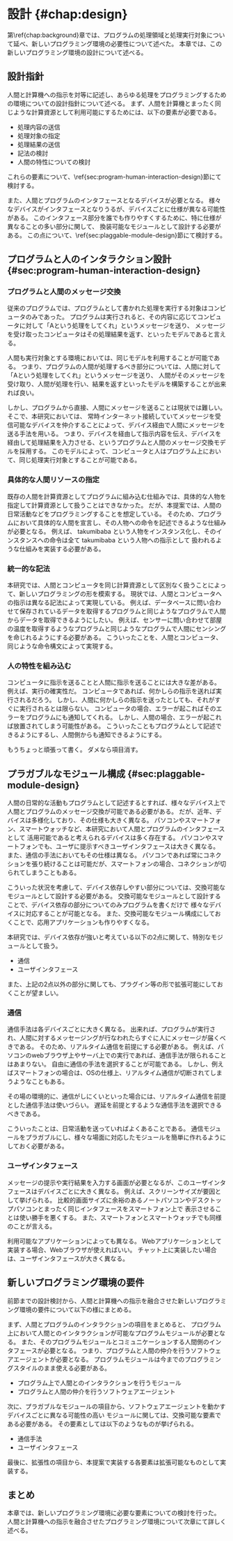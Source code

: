 # 設計 {#chap:design}

第\ref{chap:background}章では、プログラムの処理領域と処理実行対象について延べ、新しいプログラミング環境の必要性について述べた。
本章では、この新しいプログラミング環境の設計について述べる。

<!-- 本章では、前章におけるヒューマンコンピュテーションやクラウドソーシングの研究動向を踏まえ、
人とプログラムとの新しいインタラクションを実現するためのプログラミング環境の要件を定義し、考察を行う。 -->

<!-- 思想について -->
<!-- 人間と計算機をうまく使うことであらゆる処理や手順・行動をプログラムするための方法について述べる -->

## 設計指針

<!--  
- 新しいプログラミング環境の設計に際して、指針を立てる
- 人間と計算機を処理実行対象とした時のあらゆる処理をプログラムで記述する際に必要と考えたものは以下
  - 明示的に人間をプログラム上で表現する
  - 人間と計算機への指示は同じように記述される
- 人間とプログラムのインタフェースを作りやすくする
  - デバイスが仲介することになる
  - そのデバイスごとに仕様が異なる
  - 各要素をモジュール化、換装可能にしておく必要がある。
- 以下の節にて、設計要素について詳しく述べる

-->

人間と計算機への指示を対等に記述し、あらゆる処理をプログラミングするための環境についての設計指針について述べる。
まず、人間を計算機とまったく同じような計算資源として利用可能にするためには、以下の要素が必要である。

- 処理内容の送信
- 処理対象の指定
- 処理結果の送信
- 記法の検討
- 人間の特性についての検討

これらの要素について、\ref{sec:program-human-interaction-design}節にて検討する。

また、人間とプログラムのインタフェースとなるデバイスが必要となる。
様々なデバイスがインタフェースとなりうるが、デバイスごとに仕様が異なる可能性がある。
このインタフェース部分を誰でも作りやすくするために、特に仕様が異なることの多い部分に関して、
換装可能なモジュールとして設計する必要がある。
この点について、\ref{sec:plaggable-module-design}節にて検討する。

## プログラムと人のインタラクション設計 {#sec:program-human-interaction-design}

### プログラムと人間のメッセージ交換

従来のプログラムでは、プログラムとして書かれた処理を実行する対象はコンピュータのみであった。
プログラムは実行されると、その内容に応じてコンピュータに対して「Aという処理をしてくれ」というメッセージを送り、
メッセージを受け取ったコンピュータはその処理結果を返す、といったモデルであると言える。

人間も実行対象とする環境においては、同じモデルを利用することが可能である。
つまり、プログラムの人間が処理するべき部分については、人間に対して「Aという処理をしてくれ」というメッセージを送り、
人間がそのメッセージを受け取り、人間が処理を行い、結果を返すといったモデルを構築することが出来れば良い。

しかし、プログラムから直接、人間にメッセージを送ることは現状では難しい。
そこで、本研究においては、 常時インターネット接続していてメッセージを受信可能なデバイスを仲介することによって、デバイス経由で人間にメッセージを送る手法を用いる。
つまり、デバイスを経由して指示内容を伝え、デバイスを経由して処理結果を入力させる、というプログラムと人間のメッセージ交換モデルを採用する。
このモデルによって、コンピュータと人はプログラム上において、同じ処理実行対象とすることが可能である。

### 具体的な人間リソースの指定

既存の人間を計算資源としてプログラムに組み込む仕組みでは、具体的な人物を指定して計算資源として扱うことはできなかった。
だが、本提案では、人間の日常活動などをプログラミングすることを想定している。
そのため、プログラムにおいて具体的な人間を宣言し、その人物への命令を記述できるような仕組みが必要となる。
例えば、 takumibaba という人物をインスタンス化し、そのインスタンスへの命令は全て takumibaba という人物への指示として
扱われるような仕組みを実装する必要がある。

### 統一的な記法

本研究では、人間とコンピュータを同じ計算資源として区別なく扱うことによって、新しいプログラミングの形を模索する。
現状では、人間とコンピュータへの指示は異なる記法によって実現している。
例えば、データベースに問い合わせて保存されているデータを取得するプログラムと同じようなプログラムで人間からデータを取得できるようにしたい。
例えば、センサーに問い合わせて部屋の温度を取得するようなプログラムと同じようなプログラムで人間にセンシングを命じれるようにする必要がある。
こういったことを、人間とコンピュータ、同じような命令構文によって実現する。

<!--
  - 人間とコンピュータは処理を実行するリソースとして同じになる
  - 完全に融合させたモデルを実現するには、区別なく同じような文法で人間とコンピュータへの命令を送れるべき
  -
 -->
<!--
- 人間と計算機を融合させたい
- 両者をプログラミングしていく上で、区別なく記述できるべき

人と計算機の両要素を融合させたプログラムを書くためには、
人と計算機、双方への指示を同じようなモデルで実行できるようにする必要がある。 -->

### 人の特性を組み込む
<!-- 遅延や後回し、エラーを許容する? -->
<!-- フォーマットの話もしたい -->

コンピュータに指示を送ることと人間に指示を送ることには大きな差がある。
例えば、実行の確実性だ。
コンピュータであれば、何かしらの指示を送れば実行されるだろう。
しかし、人間に何かしらの指示を送ったとしても、それがすぐに実行されるとは限らない。
コンピュータの場合、エラーが起こればそのエラーをプログラムにも通知してくれる。
しかし、人間の場合、エラーが起これば放置されてしまう可能性がある。
こういったこともプログラムとして記述できるようにするし、人間側からも通知できるようにする。

もうちょっと頑張って書く。
ダメなら項目消す。

## プラガブルなモジュール構成 {#sec:plaggable-module-design}
<!-- ## モジュール化と拡張性 -->

人間の日常的な活動もプログラムとして記述するとすれば、様々なデバイス上で人間とプログラムのメッセージ交換が可能である必要がある。
だが、近年、デバイスは多様化しており、その仕様も大きく異なる。
パソコンやスマートフォン、スマートウォッチなど、本研究において人間とプログラムのインタフェースとして
活用可能であると考えられるデバイスは多く存在する。
パソコンやスマートフォンでも、ユーザに提示すべきユーザインタフェースは大きく異なる。
また、通信の手法においてもその仕様は異なる。
パソコンであれば常にコネクションを張り続けることは可能だが、スマートフォンの場合、コネクションが切られてしまうこともある。

こういった状況を考慮して、デバイス依存しやすい部分については、交換可能なモジュールとして設計する必要がある。
交換可能なモジュールとして設計することで、デバイス依存の部分についてのみプログラムを書くだけで
様々なデバイスに対応することが可能となる。
また、交換可能なモジュール構成にしておくことで、応用アプリケーションも作りやすくなる。

本研究では、デバイス依存が強いと考えている以下の2点に関して、特別なモジュールとして扱う。

- 通信
- ユーザインタフェース

また、上記の2点以外の部分に関しても、プラグイン等の形で拡張可能にしておくことが望ましい。

### 通信

通信手法は各デバイスごとに大きく異なる。
出来れば、プログラムが実行され、人間に対するメッセージングが行なわれたらすぐに人にメッセージが届くべきである。
そのため、リアルタイム通信を前提にする必要がある。
例えば、パソコンのwebブラウザ上やサーバ上での実行であれば、通信手法が限られることはあまりない。
自由に通信の手法を選択することが可能である。
しかし、例えばスマートフォンの場合は、OSの仕様上、リアルタイム通信が切断されてしまうようなこともある。

その場の環境的に、通信がしにくいといった場合には、リアルタイム通信を前提とした通信手法は使いづらい。
遅延を前提とするような通信手法を選択できるべきである。

こういったことは、日常活動を送っていればよくあることである。
通信モジュールをプラガブルにし、様々な場面に対応したモジュールを簡単に作れるようにしておく必要がある。

### ユーザインタフェース

メッセージの提示や実行結果を入力する画面が必要となるが、このユーザインタフェースはデバイスごとに大きく異なる。
例えば、スクリーンサイズが要因として挙げられる。
比較的画面サイズに余裕のあるノートパソコンやデスクトップパソコンとまったく同じインタフェースをスマートフォン上で
表示させることは使い勝手を悪くする。
また、スマートフォンとスマートウォッチでも同様のことが言える。

利用可能なアプリケーションによっても異なる。
Webアプリケーションとして実装する場合、Webブラウザが使えればいい。
チャット上に実装したい場合は、ユーザインタフェースが大きく異なる。

## 新しいプログラミング環境の要件

<!-- 人間と計算機、双方への処理を記述できる汎用処理記述フォーマットとしてのプログラムの可能性 -->
前節までの設計検討から、人間と計算機への指示を融合させた新しいプログラミング環境の要件について以下の様にまとめる。

まず、人間とプログラムのインタラクションの項目をまとめると、
プログラム上において人間とのインタラクションが可能なプログラムモジュールが必要となる。
また、そのプログラムモジュールとコミュニケーションする人間側のインタフェースが必要となる。
つまり、プログラムと人間の仲介を行うソフトウェアエージェントが必要となる。
プログラムモジュールは今までのプログラミングスタイルのまま使える必要がある。

- プログラム上で人間とのインタラクションを行うモジュール
- プログラムと人間の仲介を行うソフトウェアエージェント

次に、プラガブルなモジュールの項目から、ソフトウェアエージェントを動かすデバイスごとに異なる可能性の高い
モジュールに関しては、交換可能な要素である必要がある。
その要素としては以下のようなものが挙げられる。

- 通信手法
- ユーザインタフェース

最後に、拡張性の項目から、本提案で実装する各要素は拡張可能なものとして実装する。

## まとめ

本章では、新しいプログラミング環境に必要な要素についての検討を行った。
人間と計算機への指示を融合させたプログラミング環境について次章にて詳しく述べる。
